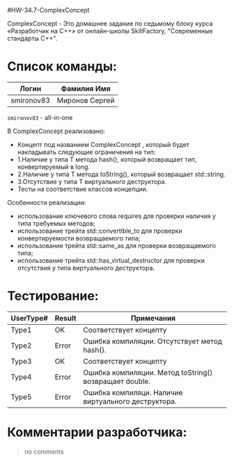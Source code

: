 #HW-34.7-ComplexConcept

ComplexConcept - Это домашнее задание по седьмому блоку курса «Разработчик на C++» от oнлайн-школы 
SkillFactory, "Современные стандарты C++".

#  Список команды:
|  Логин        |  Фамилия Имя 
| ------        | ------                                                   
| smironov83    | Миронов Сергей        

`smironov83` - all-in-one

В ComplexConcept реализовано:
- Концепт под названием ComplexConcept<T> , который будет накладывать следующие ограничения на тип:
- 1.Наличие у типа T метода hash(), который возвращает тип, конвертируемый в long.
- 2.Наличие у типа T метода toString(), который возвращает std::string.
- 3.Отсутствие у типа T виртуального деструктора.
- Тесты на соответствие классов концепции.

Особенности реализации:
- использование ключевого слова requires для проверки наличия у типа требуемых методов;
- использование трейта std::convertible_to для проверки конвертируемости возвращаемого типа;
- использование трейта std::same_as для проверки возвращаемого типа;
- использование трейта std::has_virtual_destructor для проверки отсутствия у типа виртуального деструктора.

#  Тестирование:
| UserType# | Result | Примечания |
| ------ | ------ | ------ |
| Type1 | OK | Соответствует концепту |
| Type2 | Error | Ошибка компиляции. Отсутствует метод hash(). |
| Type3 | OK | Соответствует концепту |
| Type4 | Error | Ошибка компиляции. Метод toString() возвращает double. |
| Type5 | Error | Ошибка компиляци. Наличие виртуального деструктора. |


#  Комментарии разработчика:
> no comments
